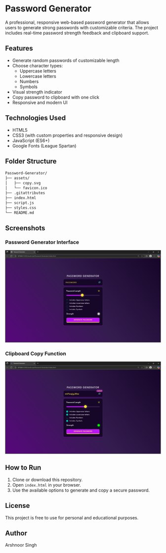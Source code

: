 # Password Generator

A professional, responsive web-based password generator that allows users to generate strong passwords with customizable criteria. The project includes real-time password strength feedback and clipboard support.

## Features

- Generate random passwords of customizable length
- Choose character types: 
  - Uppercase letters
  - Lowercase letters
  - Numbers
  - Symbols
- Visual strength indicator
- Copy password to clipboard with one click
- Responsive and modern UI

## Technologies Used

- HTML5
- CSS3 (with custom properties and responsive design)
- JavaScript (ES6+)
- Google Fonts (League Spartan)

## Folder Structure

```
Password-Generator/
├── assets/
│   ├── copy.svg
│   └── favicon.ico
├── .gitattributes
├── index.html
├── script.js
├── styles.css
└── README.md
```

## Screenshots

### Password Generator Interface
![App UI](assets/screenshot-ui.png)

### Clipboard Copy Function
![Copy Button](assets/screenshot-copy.png)


## How to Run

1. Clone or download this repository.
2. Open `index.html` in your browser.
3. Use the available options to generate and copy a secure password.

## License

This project is free to use for personal and educational purposes.


## Author

Arshnoor Singh
